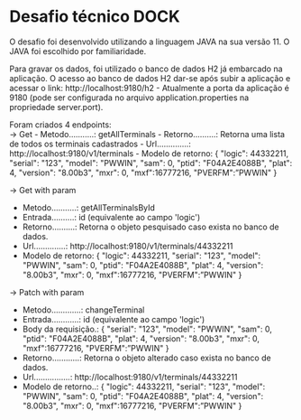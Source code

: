 # Desafio técnico DOCK
O desafio foi desenvolvido utilizando a linguagem JAVA na sua versão 11. O JAVA foi escolhido por familiaridade.

Para gravar os dados, foi utilizado o banco de dados H2 já embarcado na aplicação. O acesso ao banco de dados H2 dar-se após subir a aplicação e acessar o link: http://localhost:9180/h2 - Atualmente a porta da aplicação é 9180 (pode ser configurada no arquivo application.properties na propriedade server.port).

Foram criados 4 endpoints:<br />
-> Get
    - Metodo...........: getAllTerminals
    - Retorno..........: Retorna uma lista de todos os terminais cadastrados
    - Url..............: http://localhost:9180/v1/terminals
    - Modelo de retorno:
      {
        "logic": 44332211,
        "serial": "123",
        "model": "PWWIN",
        "sam": 0,
        "ptid": "F04A2E4088B",
        "plat": 4,
        "version": "8.00b3",
        "mxr": 0,
        "mxf":16777216,
        "PVERFM":”PWWIN"
      }
      
-> Get with param
  - Metodo...........: getAllTerminalsById
  - Entrada..........: id (equivalente ao campo 'logic')
  - Retorno..........: Retorna o objeto pesquisado caso exista no banco de dados.
  - Url..............: http://localhost:9180/v1/terminals/44332211
  - Modelo de retorno:
      {
        "logic": 44332211,
        "serial": "123",
        "model": "PWWIN",
        "sam": 0,
        "ptid": "F04A2E4088B",
        "plat": 4,
        "version": "8.00b3",
        "mxr": 0,
        "mxf":16777216,
        "PVERFM":”PWWIN"
      }
      
-> Patch with param
  - Metodo.............: changeTerminal
  - Entrada............: id (equivalente ao campo 'logic')
  - Body da requisição.:
      {
        "serial": "123",
        "model": "PWWIN",
        "sam": 0,
        "ptid": "F04A2E4088B",
        "plat": 4,
        "version": "8.00b3",
        "mxr": 0,
        "mxf":16777216,
        "PVERFM":”PWWIN"
      }
  - Retorno............: Retorna o objeto alterado caso exista no banco de dados.
  - Url................: http://localhost:9180/v1/terminals/44332211
  - Modelo de retorno..:
      {
        "logic": 44332211,
        "serial": "123",
        "model": "PWWIN",
        "sam": 0,
        "ptid": "F04A2E4088B",
        "plat": 4,
        "version": "8.00b3",
        "mxr": 0,
        "mxf":16777216,
        "PVERFM":”PWWIN"
      }
